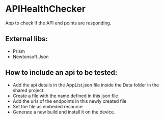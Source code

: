 # APIHealthChecker
App to check if the API end points are responding. 

## External libs:
 - Prism
 - Newtonsoft.Json
 
 ## How to include an api to be tested:
  - Add the api details in the AppList.json file inside the Data folder in the shared project.
  - Create a file with the name defined in this json file
  - Add the urls of the endpoints in this newly created file
  - Set the file as embeded resource
  - Generate a new build and install it on the device.
